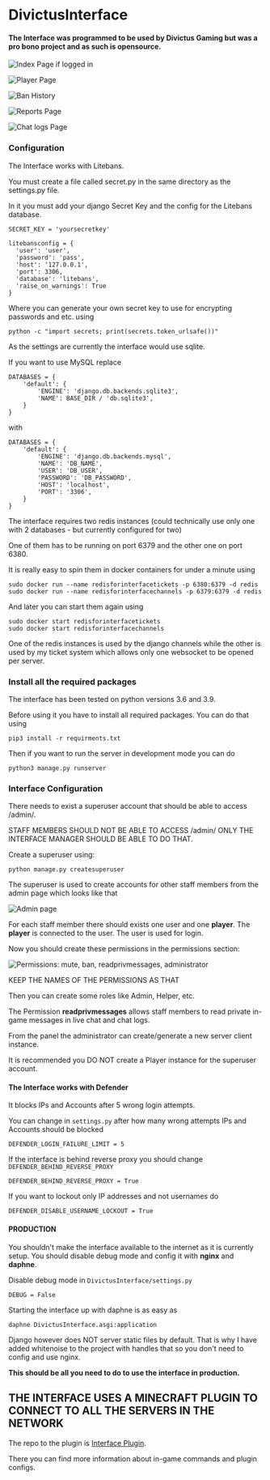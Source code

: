 # DivictusInterface
#### The Interface was programmed to be used by Divictus Gaming but was a pro bono project and as such is opensource.

![Index Page if logged in](https://i.imgur.com/1kUBxVB.png)

![Player Page](https://i.imgur.com/Wm41Xol.png)

![Ban History](https://i.imgur.com/AyGT32i.png)

![Reports Page](https://i.imgur.com/9w7XLFd.png)

![Chat logs Page](https://i.imgur.com/LLc4ScL.png)

### Configuration

The Interface works with Litebans.

You must create a file called secret.py in the same directory as the settings.py file.


In it you must add your django Secret Key and the config for the Litebans database.
```
SECRET_KEY = 'yoursecretkey'

litebansconfig = {
  'user': 'user',
  'password': 'pass',
  'host': '127.0.0.1',
  'port': 3306,
  'database': 'litebans',
  'raise_on_warnings': True
}
```
Where you can generate your own secret key to use for encrypting passwords and etc. using
```
python -c "import secrets; print(secrets.token_urlsafe())"
```

As the settings are currently the interface would use sqlite.

If you want to use MySQL replace 
```
DATABASES = {
    'default': {
        'ENGINE': 'django.db.backends.sqlite3',
        'NAME': BASE_DIR / 'db.sqlite3',
    }
}
```
with 
```
DATABASES = {
    'default': {
        'ENGINE': 'django.db.backends.mysql', 
        'NAME': 'DB_NAME',
        'USER': 'DB_USER',
        'PASSWORD': 'DB_PASSWORD',
        'HOST': 'localhost', 
        'PORT': '3306',
    }
}
```

The interface requires two redis instances (could technically use only one with 2 databases - but currently configured for two)

One of them has to be running on port 6379 and the other one on port 6380.

It is really easy to spin them in docker containers for under a minute using
```
sudo docker run --name redisforinterfacetickets -p 6380:6379 -d redis
sudo docker run --name redisforinterfacechannels -p 6379:6379 -d redis
```

And later you can start them again using
```
sudo docker start redisforinterfacetickets 
sudo docker start redisforinterfacechannels 
```

One of the redis instances is used by the django channels while the other is used by my ticket system which allows only one websocket to be opened per server.

### Install all the required packages
The interface has been tested on python versions 3.6 and 3.9.

Before using it you have to install all required packages. You can do that using
```
pip3 install -r requirments.txt
```
Then if you want to run the server in development mode you can do
```
python3 manage.py runserver
```

### Interface Configuration

There needs to exist a superuser account that should be able to access /admin/.

STAFF MEMBERS SHOULD NOT BE ABLE TO ACCESS /admin/ ONLY THE INTERFACE MANAGER SHOULD BE ABLE TO DO THAT.

Create a superuser using:


```
python manage.py createsuperuser
```

The superuser is used to create accounts for other staff members from the admin page which looks like that

![Admin page](https://i.imgur.com/CSQJ2XM.png)

For each staff member there should exists one user and one **player**.
The **player** is connected to the user. The user is used for login.

Now you should create these permissions in the permissions section:

![Permissions: mute, ban, readprivmessages, administrator](https://i.imgur.com/4Kea3Jn.png)

KEEP THE NAMES OF THE PERMISSIONS AS THAT

Then you can create some roles like Admin, Helper, etc.

The Permission **readprivmessages** allows staff members to read private in-game messages in live chat and chat logs.


From the panel the administrator can create/generate a  new server client instance.

It is recommended you DO NOT create a Player instance for the superuser account.

#### The Interface works with Defender
It blocks IPs and Accounts after 5 wrong login attempts.

You can change in `settings.py` after how many wrong attempts IPs and Accounts should be blocked
```
DEFENDER_LOGIN_FAILURE_LIMIT = 5
```
If the interface is behind reverse proxy you should change `DEFENDER_BEHIND_REVERSE_PROXY`
```
DEFENDER_BEHIND_REVERSE_PROXY = True
```
If you want to lockout only IP addresses and not usernames do
```
DEFENDER_DISABLE_USERNAME_LOCKOUT = True
```

#### PRODUCTION
You shouldn't make the interface available to the internet as it is currently setup.
You should disable debug mode and config it with **nginx** and **daphne**.

Disable debug mode in `DivictusInterface/settings.py`
```
DEBUG = False
```
Starting the interface up with daphne is as easy as 
```
daphne DivictusInterface.asgi:application
```
Django however does NOT server static files by default. That is why I have added whitenoise to the project with handles that so you don't need to config and use nginx.

**This should be all you need to do to use the interface in production.**



## THE INTERFACE USES A MINECRAFT PLUGIN TO CONNECT TO ALL THE SERVERS IN THE NETWORK
The repo to the plugin is [Interface Plugin](https://github.com/ysanatomic/divictus-interface-plugin "Interface Plugin").

There you can find more information about in-game commands and plugin configs.



